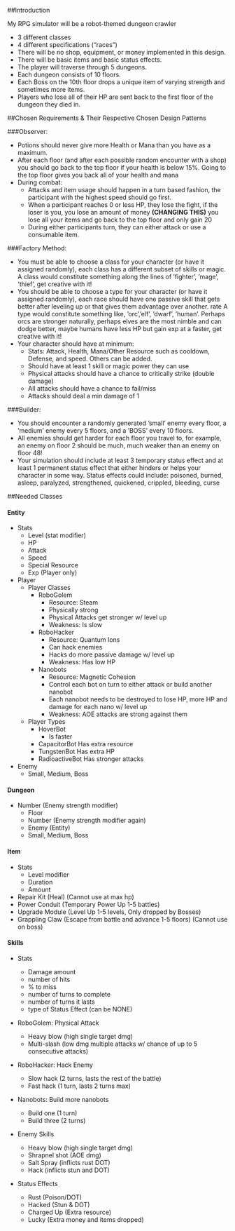 ##Introduction

My RPG simulator will be a robot-themed dungeon crawler
- 3 different classes
- 4 different specifications (“races”)
- There will be no shop, equipment, or money implemented in this design.
- There will be basic items and basic status effects.
- The player will traverse through 5 dungeons.
- Each dungeon consists of 10 floors.
- Each Boss on the 10th floor drops a unique item of varying strength and sometimes more items.
- Players who lose all of their HP are sent back to the first floor of the dungeon they died in.

##Chosen Requirements & Their Respective Chosen Design Patterns

###Observer:
- Potions should never give more Health or Mana than you have as a maximum.
- After each floor (and after each possible random encounter with a shop) you should go back to the top floor if your health is below 15%. Going to the top floor gives you back all of your health and mana
- During combat:
  - Attacks and item usage should happen in a turn based fashion, the participant with the highest speed should go first.
  - When a participant reaches 0 or less HP, they lose the fight, if the loser is you, you lose an amount of money  **(CHANGING THIS)** you lose all your items and go back to the top floor and only gain 20
  - During either participants turn, they can either attack or use a consumable item.

###Factory Method:
- You must be able to choose a class for your character (or have it assigned randomly), each class has a different subset of skills or magic. A class would constitute something along the lines of ’fighter’, ’mage’, ’thief’, get creative with it!
- You should be able to choose a type for your character (or have it assigned randomly), each race should have one passive skill that gets better after leveling up or that gives them advantage over another. rate A type would constitute something like, ’orc’,’elf’, ’dwarf’, ’human’. Perhaps orcs are stronger naturally, perhaps elves are the most nimble and can dodge better, maybe humans have less HP but gain exp at a faster, get creative with it!
- Your character should have at minimum:
  - Stats: Attack, Health, Mana/Other Resource such as cooldown, Defense, and speed. Others can be added.
  - Should have at least 1 skill or magic power they can use
  - Physical attacks should have a chance to critically strike (double damage)
  - All attacks should have a chance to fail/miss
  - Attacks should deal a min damage of 1

###Builder:
- You should encounter a randomly generated ’small’ enemy every floor, a ’medium’ enemy every 5 floors, and a ’BOSS’ every 10 floors.
- All enemies should get harder for each floor you travel to, for example, an enemy on floor 2 should be much, much weaker than an enemy on floor 48!
- Your simulation should include at least 3 temporary status effect and at least 1 permanent status effect that either hinders or helps your character in some way. Status effects could include: poisoned, burned, asleep, paralyzed, strengthened, quickened, crippled, bleeding, curse


##Needed Classes

#### Entity
  - Stats
    - Level (stat modifier)
    - HP
    - Attack
    - Speed
    - Special Resource
    - Exp (Player only)
  - Player
    - Player Classes
      - RoboGolem
        - Resource: Steam
        - Physically strong
        - Physical Attacks get stronger w/ level up
        - Weakness: Is slow
      - RoboHacker
        - Resource: Quantum Ions
        - Can hack enemies
        - Hacks do more passive damage w/ level up
        - Weakness: Has low HP
      - Nanobots
        - Resource: Magnetic Cohesion
        - Control each bot on turn to either attack or build another nanobot
        - Each nanobot needs to be destroyed to lose HP, more HP and damage for each nano w/ level up
        - Weakness: AOE attacks are strong against them
    - Player Types
        - HoverBot
          - Is faster
        - CapacitorBot
          Has extra resource
        - TungstenBot
          Has extra HP
        - RadioactiveBot
          Has stronger attacks
  - Enemy
    - Small, Medium, Boss

#### Dungeon
- Number (Enemy strength modifier)
  - Floor
  - Number (Enemy strength modifier again)
  - Enemy (Entity)
  - Small, Medium, Boss


#### Item
  - Stats
    - Level modifier
    - Duration
    - Amount
  - Repair Kit (Heal) (Cannot use at max hp)
  - Power Conduit (Temporary Power Up 1-5 battles)
  - Upgrade Module (Level Up 1-5 levels, Only dropped by Bosses)
  - Grappling Claw (Escape from battle and advance 1-5 floors) (Cannot use on boss)


#### Skills
  - Stats
    - Damage amount
    - number of hits
    - % to miss
    - number of turns to complete
    - number of turns it lasts
    - type of Status Effect (can be NONE)
  - RoboGolem: Physical Attack
    - Heavy blow (high single target dmg)
    - Multi-slash (low dmg multiple attacks w/ chance of up to 5 consecutive attacks)
  - RoboHacker: Hack Enemy
    - Slow hack (2 turns, lasts the rest of the battle)
    - Fast hack (1 turn, lasts 2 turns max)
  - Nanobots: Build more nanobots
    - Build one (1 turn)
    - Build three (2 turns)
  - Enemy Skills
    - Heavy blow (high single target dmg)
    - Shrapnel shot (AOE dmg)
    - Salt Spray (inflicts rust DOT)
    - Hack (inflicts stun and DOT)

  - Status Effects
    - Rust (Poison/DOT)
    - Hacked (Stun & DOT)
    - Charged Up (Extra resource)
    - Lucky (Extra money and items dropped)
